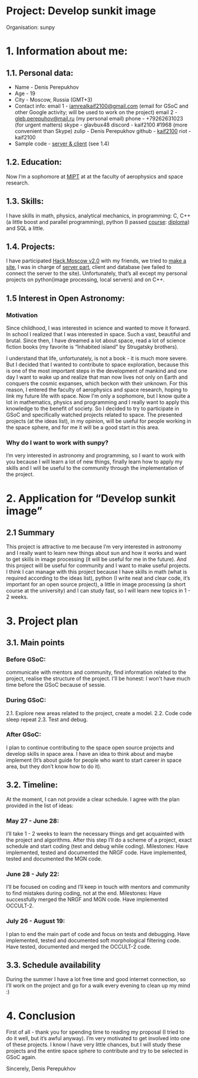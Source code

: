 # Project: Develop sunkit image

Organisation: sunpy

# 1. Information about me:
## 1.1. Personal data:
* Name - Denis Perepukhov
* Age - 19
* City - Moscow, Russia (GMT+3)
* Contact info:
email 1 - iamrealkaif2100@gmail.com (email for GSoC and other Google activity; will be used to work on the project)
email 2 - gleb.perepuhov@mail.ru (my personal email)
phone - +79262631023 (for urgent matters)
skype - glavbux48
discord - kaif2100 #1968 (more convenient than Skype)
zulip  - Denis Perepukhov
github - [kaif2100](https://github.com/kaif2100)
riot - kaif2100
* Sample code - [server & client](https://github.com/kaif2100/health/tree/server) (see 1.4)


## 1.2. Education:
Now I’m a sophomore at [MIPT](https://mipt.ru/english/) at at the faculty of aerophysics and space research.
	
## 1.3. Skills:
I have skills in math, physics, analytical mechanics, in programming: C, C++ (a little boost and parallel programming), python (I passed [course](https://www.coursera.org/learn/diving-in-python): [diploma](https://www.coursera.org/account/accomplishments/records/5SSSEMA5YFT6)) and SQL a little.

## 1.4. Projects:
I have participated [Hack.Moscow v2.0](https://medium.com/@russianhackers/hack-moscow-v2-0-fca9674c8d98) with my friends, we tried to [make a site](https://devpost.com/software/modern-healthcare?ref_content=existing_user_added_to_software_team&ref_feature=portfolio&ref_medium=email&utm_campaign=software&utm_content=added_to_software_team&utm_medium=email&utm_source=transactional), I was in charge of [server part](https://github.com/kaif2100/health/tree/server), client and database (we failed to connect the server to the site).
Unfortunately, that’s all except my personal projects on python(image processing, local servers) and on C++.


## 1.5 Interest in Open Astronomy:
### Motivation
Since childhood, I was interested in science and wanted to move it forward. In school I realized that I was interested in space. Such a vast, beautiful and brutal. Since then, I have dreamed a lot about space, read a lot of science fiction books (my favorite is “Inhabited island” by Strugatsky brothers).

I understand that life, unfortunately, is not a book - it is much more severe. But I decided that I wanted to contribute to space exploration, because this is one of the most important steps in the development of mankind and one day I want to wake up and realize that man now lives not only on Earth and conquers the cosmic expanses, which beckon with their unknown. For this reason, I entered the faculty of aerophysics and space research, hoping to link my future life with space. Now I'm only a sophomore, but I know quite a lot in mathematics, physics and programming and I really want to apply this knowledge to the benefit of society. So I decided to try to participate in GSoC and specifically watched projects related to space. The presented projects (at the ideas list), in my opinion, will be useful for people working in the space sphere, and for me it will be a good start in this area.


### Why do I want to work with sunpy?
I’m very interested in astronomy and programming, so I want to work with you because I will learn a lot of new things, finally learn how to apply my skills and I will be useful to the community through the implementation of the project.


# 2. Application for “Develop sunkit image”
## 2.1 Summary
This project is attractive to me because I’m very interested in astronomy and I really want to learn new things about sun and how it works and want to get skills in image processing (it will be useful for me in the future). And this project will be useful for community and I want to make useful projects.
I think I can manage with this project because I have skills in math (what is required according to the ideas list),
python (I write neat and clear code, it’s important for an open source project), a little in image processing (a short course at the university) and I can study fast, so I will learn new topics in 1 - 2 weeks.

# 3. Project plan

## 3.1. Main points
### Before GSoC:
communicate with mentors and community, find information related to the project, realise the structure of the project. I'll be honest: I won't have much time before the GSoC because of sessie.

### During GSoC: 
2.1. Explore new areas related to the project, create a model.
2.2. Code code sleep repeat
2.3. Test and debug.

### After GSoC:
I plan to continue contributing to the space open source projects and develop skills in space area.
I have an idea to think about and maybe implement (It’s about guide for people who want to start career in space area, but they don’t know how to do it).
	

## 3.2. Timeline:
At the moment, I can not provide a clear schedule. I agree with the plan provided in the list of ideas:
### May 27 - June 28:
I’ll take 1 - 2 weeks to learn the necessary things and get acquainted with the project and algorithms.
After this step I’ll do a scheme of a project, exact schedule and start coding (test and debug while coding).
Milestones:
Have implemented, tested and documented the NRGF code.
Have implemented, tested and documented the MGN code.

### June 28 - July 22:
I’ll be focused on coding and I’ll keep in touch with mentors and community to find mistakes during coding, not at the end. 
Milestones:
Have successfully merged the NRGF and MGN code.
Have implemented OCCULT-2.

### July 26 - August 19:
I plan to end the main part of code and focus on tests and debugging.
Have implemented, tested and documented soft morphological filtering code.
Have tested, documented and merged the OCCULT-2 code.

## 3.3. Schedule availability
During the summer I have a lot free time and good internet connection, so I’ll work on the project and go for a walk every evening to clean up my mind :)

# 4. Conclusion
First of all - thank you for spending time to reading my proposal (I tried to do it well, but it’s awful anyway). I’m very motivated to get involved into one of these projects. I know I have very little chances, but I will study these projects and the entire space sphere to contribute and try to be selected in GSoC again.
	
Sincerely,
Denis Perepukhov




	
	







